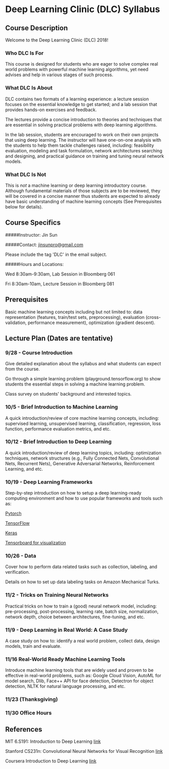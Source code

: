 # Deep Learning Clinic (DLC) Syllabus

## Course Description
Welcome to the Deep Learning Clinic (DLC) 2018!


### Who DLC Is For

This course is designed for students who are eager to solve complex real world problems with powerful machine learning algorithms, yet need advises and help in various stages of such process.

### What DLC Is About

DLC contains two formats of a learning experience: a lecture session focuses on the essential knowledge to get started; and a lab session that provides hands-on exercises and feedback.

The lectures provide a concise introduction to theories and techniques that are essential in solving practical problems with deep learning algorithms.

In the lab session, students are encouraged to work on their own projects that using deep learning. The instructor will have one-on-one analysis with the students to help them tackle challenges raised, including: feasibility evaluation, modeling and task formulation, network architectures searching and designing, and practical guidance on training and tuning neural network models.

### What DLC Is Not
This is *not* a machine learning or deep learning introductory course. Although fundamental materials of those subjects are to be reviewed, they will be covered in a concise manner thus students are expected to already have basic understanding of machine learning concepts (See Prerequisites below for details).

## Course Specifics

#####Instructor:
Jin Sun

#####Contact:
jinsunpro@gmail.com

Please include the tag 'DLC' in the email subject.

#####Hours and Locations:

Wed 8:30am-9:30am, Lab Session in Bloomberg 061

Fri 8:30am-10am, Lecture Session in Bloomberg 081



## Prerequisites
Basic machine learning concepts including but not limited to: data representation (features, train/test sets, preprocessing), evaluation (cross-validation, performance measurement), optimization (gradient descent).


## Lecture Plan (Dates are tentative)

### 9/28 - Course Introduction

Give detailed explanation about the syllabus and what students can expect from the course.

Go through a simple learning problem (playground.tensorflow.org) to show students the essential steps in solving a machine learning problem.

Class survey on students' background and interested topics.

### 10/5 - Brief Introduction to Machine Learning

A quick introduction/review of core machine learning concepts, including: supervised learning, unsupervised learning, classification, regression, loss function, performance evaluation metrics, and etc.


### 10/12 - Brief Introduction to Deep Learning

A quick introduction/review of deep learning topics, including: optimization techniques, network structures (e.g., Fully Connected Nets, Convolutional Nets, Recurrent Nets), Generative Adversarial Networks, Reinforcement Learning, and etc.


### 10/19 - Deep Learning Frameworks

Step-by-step introduction on how to setup a deep learning-ready computing environment and how to use popular frameworks and tools such as:

[Pytorch](https://pytorch.org/tutorials/)

[TensorFlow](https://www.tensorflow.org/tutorials/)

[Keras](https://keras.io/)

[Tensorboard for visualization](https://github.com/yunjey/pytorch-tutorial/tree/master/tutorials/04-utils/tensorboard)


### 10/26 - Data

Cover how to perform data related tasks such as collection, labeling, and verification.

Details on how to set up data labeling tasks on Amazon Mechanical Turks.



### 11/2 - Tricks on Training Neural Networks

Practical tricks on how to train a (good) neural network model, including: pre-processing, post-processing, learning rate, batch size, normalization, network depth, choice between architectures, fine-tuning, and etc.


### 11/9 - Deep Learning in Real World: A Case Study

A case study on how to: identify a real world problem, collect data, design models, train and evaluate.


### 11/16 Real-World Ready Machine Learning Tools

Introduce machine learning tools that are widely used and proven to be effective in real-world problems, such as: Google Cloud Vision, AutoML for model search, Dlib, Face++ API for face detection, Detectron for object detection, NLTK for natural language processing, and etc.


### 11/23 (Thanksgiving)


### 11/30 Office Hours

## References

MIT 6.S191: Introduction to Deep Learning [link](http://introtodeeplearning.com/)

Stanford CS231n: Convolutional Neural Networks for Visual Recognition [link](http://cs231n.stanford.edu/)

Coursera Introduction to Deep Learning [link](https://www.coursera.org/learn/intro-to-deep-learning)
